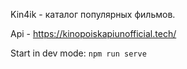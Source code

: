 Kin4ik - каталог популярных фильмов.

Api - https://kinopoiskapiunofficial.tech/

Start in dev mode: ```npm run serve```
